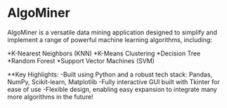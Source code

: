# AlgoMiner
AlgoMiner is a versatile data mining application designed to simplify and implement a range of powerful machine learning algorithms, including:

 *K-Nearest Neighbors (KNN)
 *K-Means Clustering
 *Decision Tree
 *Random Forest
 *Support Vector Machines (SVM)

 **Key Highlights:
 -Built using Python and a robust tech stack: Pandas, NumPy, Scikit-learn, Matplotlib
 -Fully interactive GUI built with Tkinter for ease of use
 -Flexible design, enabling easy expansion to integrate many more algorithms in the future!
